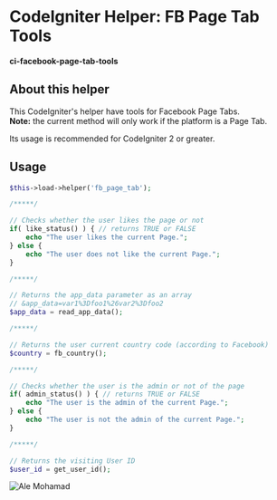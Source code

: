 # CodeIgniter Helper: FB Page Tab Tools

**ci-facebook-page-tab-tools**

## About this helper

This CodeIgniter's helper have tools for Facebook Page Tabs.  
**Note:** the current method will only work if the platform is a Page Tab.

Its usage is recommended for CodeIgniter 2 or greater.

## Usage

```php
$this->load->helper('fb_page_tab');

/*****/

// Checks whether the user likes the page or not
if( like_status() ) { // returns TRUE or FALSE
    echo "The user likes the current Page.";
} else {
    echo "The user does not like the current Page.";
}

/*****/

// Returns the app_data parameter as an array
// &app_data=var1%3Dfoo1%26var2%3Dfoo2
$app_data = read_app_data();

/*****/

// Returns the user current country code (according to Facebook)
$country = fb_country();

/*****/

// Checks whether the user is the admin or not of the page
if( admin_status() ) { // returns TRUE or FALSE
    echo "The user is the admin of the current Page.";
} else {
    echo "The user is not the admin of the current Page.";
}

/*****/

// Returns the visiting User ID
$user_id = get_user_id();
```

![Ale Mohamad](http://alemohamad.com/github/logo2012am.png)